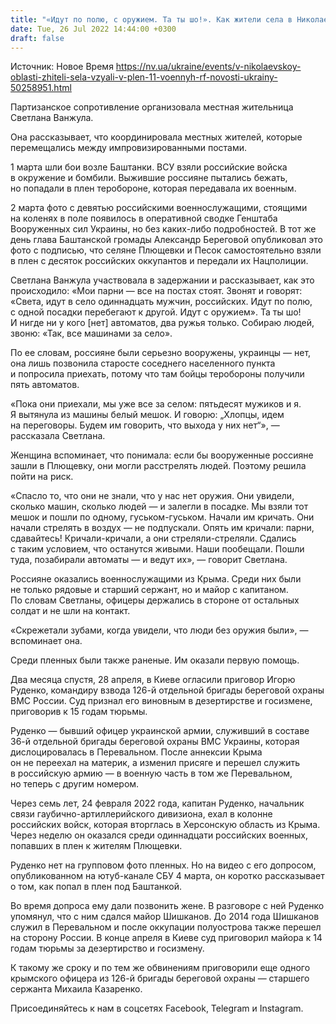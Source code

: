 ```yaml
---
title: "«Идут по полю, с оружием. Та ты шо!». Как жители села в Николаевской области взяли в плен 11 российских военных — Ґрати"
date: Tue, 26 Jul 2022 14:44:00 +0300
draft: false
---
```

Источник: Новое Время https://nv.ua/ukraine/events/v-nikolaevskoy-oblasti-zhiteli-sela-vzyali-v-plen-11-voennyh-rf-novosti-ukrainy-50258951.html


 Партизанское сопротивление организовала местная жительница Светлана Ванжула.

Она рассказывает, что координировала местных жителей, которые перемещались между импровизированными постами.

1 марта шли бои возле Баштанки. ВСУ взяли российские войска в окружение и бомбили. Выжившие россияне пытались бежать, но попадали в плен теробороне, которая передавала их военным.

2 марта фото с девятью российскими военнослужащими, стоящими на коленях в поле появилось в оперативной сводке Генштаба Вооруженных сил Украины, но без каких-либо подробностей. В тот же день глава Баштанской громады Александр Береговой опубликовал это фото с подписью, что селяне Плющевки и Песок самостоятельно взяли в плен с десяток российских оккупантов и передали их Нацполиции.

Светлана Ванжула участвовала в задержании и рассказывает, как это происходило: «Мои парни — все на постах стоят. Звонят и говорят: «Света, идут в село одиннадцать мужчин, российских. Идут по полю, с одной посадки перебегают к другой. Идут с оружием». Та ты шо! И нигде ни у кого [нет] автоматов, два ружья только. Собираю людей, звоню: «Так, все машинами за село».

По ее словам, россияне были серьезно вооружены, украинцы — нет, она лишь позвонила старосте соседнего населенного пункта и попросила приехать, потому что там бойцы теробороны получили пять автоматов.

«Пока они приехали, мы уже все за селом: пятьдесят мужиков и я. Я вытянула из машины белый мешок. И говорю: „Хлопцы, идем на переговоры. Будем им говорить, что выхода у них нет“», — рассказала Светлана.

Женщина вспоминает, что понимала: если бы вооруженные россияне зашли в Плющевку, они могли расстрелять людей. Поэтому решила пойти на риск.

«Спасло то, что они не знали, что у нас нет оружия. Они увидели, сколько машин, сколько людей — и залегли в посадке. Мы взяли тот мешок и пошли по одному, гуськом-гуськом. Начали им кричать. Они начали стрелять в воздух — не подпускали. Опять им кричали: парни, сдавайтесь! Кричали-кричали, а они стреляли-стреляли. Сдались с таким условием, что останутся живыми. Наши пообещали. Пошли туда, позабирали автоматы — и ведут их», — говорит Светлана.

Россияне оказались военнослужащими из Крыма. Среди них были не только рядовые и старший сержант, но и майор с капитаном. По словам Светланы, офицеры держались в стороне от остальных солдат и не шли на контакт.

«Скрежетали зубами, когда увидели, что люди без оружия были», — вспоминает она.

Среди пленных были также раненые. Им оказали первую помощь.

Два месяца спустя, 28 апреля, в Киеве огласили приговор Игорю Руденко, командиру взвода 126-й отдельной бригады береговой охраны ВМС России. Суд признал его виновным в дезертирстве и госизмене, приговорив к 15 годам тюрьмы.

Руденко — бывший офицер украинской армии, служивший в составе 36-й отдельной бригады береговой охраны ВМС Украины, которая дислоцировалась в Перевальном. После аннексии Крыма он не переехал на материк, а изменил присяге и перешел служить в российскую армию — в военную часть в том же Перевальном, но теперь с другим номером.

Через семь лет, 24 февраля 2022 года, капитан Руденко, начальник связи гаубично-артиллерийского дивизиона, ехал в колонне российских войск, которая вторглась в Херсонскую область из Крыма. Через неделю он оказался среди одиннадцати российских военных, попавших в плен к жителям Плющевки.

Руденко нет на групповом фото пленных. Но на видео с его допросом, опубликованном на ютуб-канале СБУ 4 марта, он коротко рассказывает о том, как попал в плен под Баштанкой.

Во время допроса ему дали позвонить жене. В разговоре с ней Руденко упомянул, что с ним сдался майор Шишканов. До 2014 года Шишканов служил в Перевальном и после оккупации полуострова также перешел на сторону России. В конце апреля в Киеве суд приговорил майора к 14 годам тюрьмы за дезертирство и госизмену.

К такому же сроку и по тем же обвинениям приговорили еще одного крымского офицера из 126-й бригады береговой охраны — старшего сержанта Михаила Казаренко.

Присоединяйтесь к нам в соцсетях Facebook, Telegram и Instagram.
